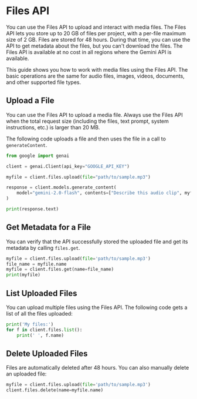# Files API

You can use the Files API to upload and interact with media files. The Files API lets you store up to 20 GB of files per project, with a per-file maximum size of 2 GB. Files are stored for 48 hours. During that time, you can use the API to get metadata about the files, but you can't download the files. The Files API is available at no cost in all regions where the Gemini API is available.

This guide shows you how to work with media files using the Files API. The basic operations are the same for audio files, images, videos, documents, and other supported file types.

## Upload a File

You can use the Files API to upload a media file. Always use the Files API when the total request size (including the files, text prompt, system instructions, etc.) is larger than 20 MB.

The following code uploads a file and then uses the file in a call to `generateContent`.

```python
from google import genai

client = genai.Client(api_key="GOOGLE_API_KEY")

myfile = client.files.upload(file="path/to/sample.mp3")

response = client.models.generate_content(
    model="gemini-2.0-flash", contents=["Describe this audio clip", myfile]
)

print(response.text)
```

## Get Metadata for a File

You can verify that the API successfully stored the uploaded file and get its metadata by calling `files.get`.

```python
myfile = client.files.upload(file='path/to/sample.mp3')
file_name = myfile.name
myfile = client.files.get(name=file_name)
print(myfile)
```

## List Uploaded Files

You can upload multiple files using the Files API. The following code gets a list of all the files uploaded:

```python
print('My files:')
for f in client.files.list():
    print(' ', f.name)
```

## Delete Uploaded Files

Files are automatically deleted after 48 hours. You can also manually delete an uploaded file:

```python
myfile = client.files.upload(file='path/to/sample.mp3')
client.files.delete(name=myfile.name)
```